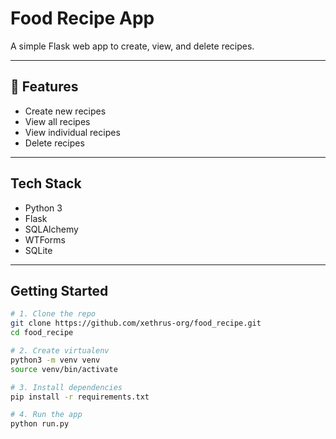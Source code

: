 # Food Recipe App

A simple Flask web app to create, view, and delete recipes.

---

## 🔧 Features

- Create new recipes
- View all recipes
- View individual recipes
- Delete recipes

---

##  Tech Stack

- Python 3
- Flask
- SQLAlchemy
- WTForms
- SQLite

---

## Getting Started

```bash
# 1. Clone the repo
git clone https://github.com/xethrus-org/food_recipe.git
cd food_recipe

# 2. Create virtualenv
python3 -m venv venv
source venv/bin/activate

# 3. Install dependencies
pip install -r requirements.txt

# 4. Run the app
python run.py

